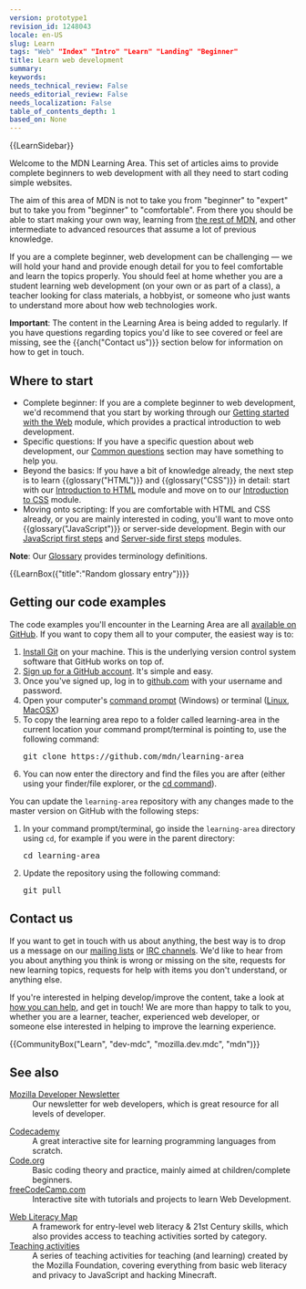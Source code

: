 ```yaml
---
version: prototype1
revision_id: 1248043
locale: en-US
slug: Learn
tags: "Web" "Index" "Intro" "Learn" "Landing" "Beginner"
title: Learn web development
summary: 
keywords: 
needs_technical_review: False
needs_editorial_review: False
needs_localization: False
table_of_contents_depth: 1
based_on: None
---
```

<div>{{LearnSidebar}}</div>

<div>
<p class="summary">Welcome to the MDN Learning Area. This set of articles aims to provide complete beginners to web development with all they need to start coding simple websites.</p>
</div>

<p>The aim of this area of MDN is not to take you from "beginner" to "expert" but to take you from "beginner" to "comfortable". From there you should be able to start making your own way, learning from <a href="https://developer.mozilla.org/en-US/">the rest of MDN</a>, and other intermediate to advanced resources that assume a lot of previous knowledge.</p>

<p>If you are a complete beginner, web development can be challenging — we will hold your hand&nbsp;and provide enough detail for you to feel comfortable and learn the topics properly. You should feel at home whether you are a student learning web development (on your own or as part of a class), a teacher looking for class materials, a hobbyist, or someone who just wants to understand more about how web technologies work.</p>

<div class="warning">
<p><strong>Important</strong>: The content in the Learning Area is being added to regularly. If you have questions regarding topics you'd like to see covered or feel are missing, see the {{anch("Contact us")}} section below for information on how to get in touch.</p>
</div>

<h2 id="Where_to_start">Where to start</h2>

<ul class="card-grid">
 <li><span>Complete beginner:</span> If you are a complete beginner to web development, we'd recommend that you start by working through our <a href="/en-US/docs/Learn/Getting_started_with_the_web">Getting started with the Web</a> module, which provides a practical introduction to web development.</li>
 <li><span>Specific questions:</span> If you have a specific question about web development, our <a href="/en-US/docs/Learn/Common_questions">Common questions</a> section may have something to help you.</li>
 <li><span>Beyond the basics:</span> If you have a bit of knowledge already, the next step is to learn {{glossary("HTML")}} and {{glossary("CSS")}} in detail: start with our <a href="/en-US/docs/Learn/HTML/Introduction_to_HTML">Introduction to HTML</a> module and move on to our <a href="/en-US/docs/Learn/CSS/Introduction_to_CSS">Introduction to CSS</a> module.</li>
 <li><span>Moving onto scripting:</span> If you are comfortable with HTML and CSS already, or you are mainly interested in coding, you'll want to move onto {{glossary("JavaScript")}} or server-side development. Begin with our <a href="/en-US/docs/Learn/JavaScript/First_steps">JavaScript first steps</a> and <a href="/en-US/docs/Learn/Server-side/First_steps">Server-side first steps</a> modules.</li>
</ul>

<div class="note">
<p><strong>Note</strong>: Our <a href="/en-US/docs/Glossary">Glossary</a> provides terminology definitions.</p>
</div>

<p>{{LearnBox({"title":"Random glossary entry"})}}</p>

<h2 id="Getting_our_code_examples">Getting our code examples</h2>

<p>The code examples you'll encounter in the Learning Area are all <a href="https://github.com/mdn/learning-area/">available on GitHub</a>. If you want to copy them all to your computer, the easiest way is to:</p>

<ol>
 <li><a href="http://git-scm.com/downloads">Install Git</a> on your machine. This is the underlying version control system software that GitHub works on top of.</li>
 <li><a href="https://github.com/join">Sign up for a GitHub account</a>. It's simple and easy.</li>
 <li>Once you've signed up, log in to <a href="https://github.com">github.com</a> with your username and password.</li>
 <li>Open your computer's <a href="https://www.lifewire.com/how-to-open-command-prompt-2618089">command prompt</a> (Windows) or terminal (<a href="https://help.ubuntu.com/community/UsingTheTerminal">Linux</a>, <a href="http://blog.teamtreehouse.com/introduction-to-the-mac-os-x-command-line">MacOSX</a>)</li>
 <li>To copy the learning area repo to a folder called learning-area in the current location your command prompt/terminal is pointing to, use the following command:
  <pre class="brush: bash">
git clone https://github.com/mdn/learning-area</pre>
 </li>
 <li>You can now enter the directory and find the files you are after (either using your finder/file explorer, or the <a href="https://en.wikipedia.org/wiki/Cd_(command)">cd command</a>).</li>
</ol>

<p>You can update the <code>learning-area</code> repository with any changes made to the master version on GitHub with the following steps:</p>

<ol>
 <li>In your command prompt/terminal, go inside the <code>learning-area</code> directory using <code>cd</code>, for example if you were in the parent directory:

  <pre class="brush: bash">
cd learning-area</pre>
 </li>
 <li>Update the repository using the following command:
  <pre class="brush: bash">
git pull</pre>
 </li>
</ol>

<h2 id="Contact_us">Contact us</h2>

<p>If you want to get in touch with us about anything, the best way is to drop us a message on our <a href="/en-US/docs/MDN/Community/Conversations#Asynchronous_discussions">mailing lists</a> or <a href="https://developer.mozilla.org/en-US/docs/MDN/Community/Conversations#Chat_in_IRC">IRC channels</a>. We'd like to hear from you about anything you think is wrong or missing on the site, requests for new learning topics, requests for help with items you don't understand, or anything else.</p>

<p>If you're interested in helping develop/improve the content, take a look at <a href="/en-US/Learn/How_to_contribute">how you can help</a>, and get in touch! We are more than happy to talk to you, whether you are a learner, teacher, experienced web developer, or someone else interested in helping to improve the learning experience.</p>

<p>{{CommunityBox("Learn", "dev-mdc", "mozilla.dev.mdc", "mdn")}}</p>

<h2 id="See_also">See also</h2>

<dl>
 <dt><a href="https://www.mozilla.org/en-US/newsletter/developer/">Mozilla Developer Newsletter</a></dt>
 <dd>Our newsletter for web developers, which is great resource for all levels of developer.</dd>
</dl>

<dl>
 <dt><a href="https://www.codecademy.com/">Codecademy</a></dt>
 <dd>A great interactive site for learning programming languages from scratch.</dd>
 <dt><a href="https://code.org/">Code.org</a></dt>
 <dd>Basic coding theory and practice, mainly aimed at children/complete beginners.</dd>
 <dt><a href="https://www.freecodecamp.com/">freeCodeCamp.com</a></dt>
 <dd>Interactive site with tutorials and projects to learn Web Development.</dd>
</dl>

<dl>
 <dt><a href="https://learning.mozilla.org/web-literacy/">Web Literacy Map</a></dt>
 <dd>A framework for entry-level web literacy &amp; 21st Century skills, which also provides access to teaching activities sorted by category.</dd>
 <dt><a href="https://learning.mozilla.org/activities">Teaching activities</a></dt>
 <dd>A series of teaching activities for teaching (and learning) created by the Mozilla Foundation, covering everything from basic web literacy and privacy to JavaScript and hacking Minecraft.</dd>
</dl>

